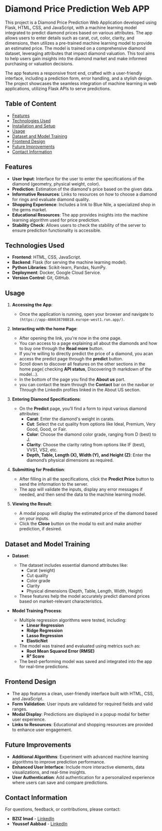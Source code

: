 # Diamond Price Prediction Web APP

This project is a Diamond Price Prediction Web Application developed using Flask, HTML, CSS, and JavaScript, with a machine learning model integrated to predict diamond prices based on various attributes. The app allows users to enter details such as carat, cut, color, clarity, and dimensions, then utilizes a pre-trained machine learning model to provide an estimated price. The model is trained on a comprehensive diamond dataset, leveraging attributes that impact diamond valuation. This tool aims to help users gain insights into the diamond market and make informed purchasing or valuation decisions.

The app features a responsive front end, crafted with a user-friendly interface, including a prediction form, error handling, and a stylish design. The project showcases the seamless integration of machine learning in web applications, utilizing Flask APIs to serve predictions.

## Table of Content
- [Features](#features)
- [Technologies Used](#technologies-used)
- [Installation and Setup](#installation-and-setup)
- [Usage](#usage)
- [Dataset and Model Training](#Dataset-and-Model-Training)
- [Frontend Design](#frontend-design)
- [Future Improvements](#future-improvements)
- [Contact Information](#contact-information)

 ## Features
- **User Input**: Interface for the user to enter the specifications of the diamond (geometry, physical weight, color).
- **Prediction**: Estimation of the diamond's price based on the given data.
- **Informative Resources**: Links to resources on how to choose a diamond for rings and evaluate diamond quality.
- **Shopping Experience**: Includes a link to Blue Nile, a specialized shop in the gems market.
- **Educational Resources**: The app provides insights into the machine learning algorithm used for price prediction.
- **Stability Check**: Allows users to check the stability of the server to ensure prediction functionality is accessible.

## Technologies Used

- **Frontend**: HTML, CSS, JavaScript.
- **Backend**: Flask (for serving the machine learning model).
- **Python Libraries**: Scikit-learn, Pandas, NumPy.
- **Deployment**: Docker, Google Cloud Service.
- **Version Control**: Git, GitHub.

## Usage

1. **Accessing the App**:
   - Once the application is running, open your browser and navigate to `(https://app-486638708818.europe-west1.run.app/)`.
2. **Interacting with the home Page**:
   - After opening the link, you're now in the ome page.
   - You can access to a page explaining all about the diamonds and how to buy one through the **Read more** button.
   - If you're willing to directly predict the price of a diamond, you acan access the predict page through the **predict** button.
   - Scroll down to discover all features on the other sections in the home page( checking **API status**, Discovering th markdown of the model...).
   - In the bottom of the page you find the **About us** part.
   - you can contact the team through the **Contact** bar on the navbar or Through the LinkedIn profiles linked in the About US section.
     
2. **Entering Diamond Specifications**:
   - On the **Predict** page, you’ll find a form to input various diamond attributes:
     - **Carat**: Enter the diamond's weight in carats.
     - **Cut**: Select the cut quality from options like Ideal, Premium, Very Good, Good, or Fair.
     - **Color**: Choose the diamond color grade, ranging from D (best) to J.
     - **Clarity**: Choose the clarity rating from options like IF (best), VVS1, VS2, etc.
     - **Depth, Table, Length (X), Width (Y), and Height (Z)**: Enter the diamond’s physical dimensions as required.

3. **Submitting for Prediction**:
   - After filling in all the specifications, click the **Predict Price** button to send the information to the server.
   - The app will validate the inputs, display any error messages if needed, and then send the data to the machine learning model.

4. **Viewing the Result**:
   - A modal popup will display the estimated price of the diamond based on your inputs.
   - Click the **Close** button on the modal to exit and make another prediction, if desired.

## Dataset and Model Training

- **Dataset**:
  - The dataset includes essential diamond attributes like:
    - Carat (weight)
    - Cut quality
    - Color grade
    - Clarity
    - Physical dimensions (Depth, Table, Length, Width, Height)
  - These features help the model accurately predict diamond prices based on market-relevant characteristics.

- **Model Training Process**:
  - Multiple regression algorithms were tested, including:
    - **Linear Regression**
    - **Ridge Regression**
    - **Lasso Regression**
    - **ElasticNet**
  - The model was trained and evaluated using metrics such as:
    - **Root Mean Squared Error (RMSE)**
    - **R² Score**
  - The best-performing model was saved and integrated into the app for real-time predictions.
 
 ## Frontend Design

- The app features a clean, user-friendly interface built with HTML, CSS, and JavaScript.
- **Form Validation**: User inputs are validated for required fields and valid ranges.
- **Modal Display**: Predictions are displayed in a popup modal for better user experience.
- **Links to Resources**: Educational and shopping resources are provided to enhance user engagement.

 ## Future Improvements

- **Additional Algorithms**: Experiment with advanced machine learning algorithms to improve prediction performance.
- **Enhanced User Interface**: Include more interactive elements, data visualizations, and real-time insights.
- **User Authentication**: Add authentication for a personalized experience where users can save and compare predictions.

## Contact Information

For questions, feedback, or contributions, please contact:

- **BZIZ Imad** - [LinkedIn](https://www.linkedin.com/in/imad-bziz-97aa80285?utm_source=share&utm_campaign=share_via&utm_content=profile&utm_medium=android_ap)
- **Youssef Aabbad** - [LinkedIn](https://www.linkedin.com/in/youssef-aabbad-60b1a9297?utm_source=share&utm_campaign=share_via&utm_content=profile&utm_medium=android_app)




  
